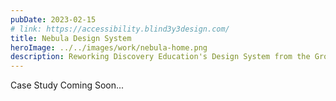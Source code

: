 ```yaml
---
pubDate: 2023-02-15
# link: https://accessibility.blind3y3design.com/
title: Nebula Design System
heroImage: ../../images/work/nebula-home.png
description: Reworking Discovery Education's Design System from the Ground Up
---
```


Case Study Coming Soon...
